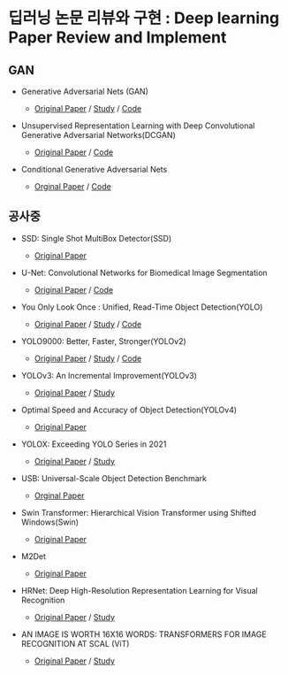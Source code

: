 # 딥러닝 논문 리뷰와 구현 : Deep learning Paper Review and Implement

## GAN

- Generative Adversarial Nets (GAN)
    - [Original Paper](https://arxiv.org/abs/1406.2661) / [Study](https://github.com/Junhyuk93/studying-deep-learning-paper/blob/main/GAN/Study.md) / [Code](https://github.com/Junhyuk93/studying-deep-learning-paper/blob/main/GAN/pytorch_GAN.ipynb)


- Unsupervised Representation Learning with Deep Convolutional Generative Adversarial Networks(DCGAN)
    - [Original Paper](https://arxiv.org/abs/1511.06434) / [Code](https://github.com/Junhyuk93/studying-deep-learning-paper/tree/main/DCGAN)

- Conditional Generative Adversarial Nets
    - [Orginal Paper](https://arxiv.org/pdf/1411.1784.pdf) / [Code](https://github.com/Junhyuk93/PyTorchImplementation/blob/main/CGAN/CGAN_Code.ipynb)

## 공사중

- SSD: Single Shot MultiBox Detector(SSD)
    - [Original Paper](https://arxiv.org/pdf/1512.02325.pdf) 

- U-Net: Convolutional Networks for Biomedical Image Segmentation
    - [Original Paper](https://arxiv.org/pdf/1505.04597.pdf) / [Code](https://github.com/Junhyuk93/studying-deep-learning-paper/tree/main/UNet)

- You Only Look Once : Unified, Read-Time Object Detection(YOLO)
    - [Original Paper](https://arxiv.org/pdf/1506.02640.pdf) / [Study](https://github.com/Junhyuk93/PyTorchImplementation/blob/main/YOLO/Yolo%20.pdf) / [Code](https://github.com/Junhyuk93/PyTorchImplementation/tree/main/YOLO/Code)

- YOLO9000: Better, Faster, Stronger(YOLOv2)
    - [Original Paper](https://arxiv.org/pdf/1612.08242.pdf) / [Study](https://github.com/Junhyuk93/PyTorchImplementation/blob/main/YOLOv2/Yolov2.pdf) / [Code]()

- YOLOv3: An Incremental Improvement(YOLOv3)
    - [Original Paper](https://arxiv.org/pdf/1804.02767.pdf) / [Study](https://github.com/Junhyuk93/studying-deep-learning-paper/blob/main/YOLOv3/Yolov3.pdf)

- Optimal Speed and Accuracy of Object Detection(YOLOv4)
    - [Original Paper](https://arxiv.org/pdf/2004.10934.pdf)

- YOLOX: Exceeding YOLO Series in 2021
    - [Original Paper](https://arxiv.org/pdf/2107.08430.pdf) / [Study](https://github.com/Junhyuk93/studying-deep-learning-paper/blob/main/YOLOX/YOLOX_review.md)

- USB: Universal-Scale Object Detection Benchmark
    - [Orginal Paper](https://arxiv.org/pdf/2103.14027.pdf)

- Swin Transformer: Hierarchical Vision Transformer using Shifted Windows(Swin)
    - [Original Paper](https://arxiv.org/pdf/2103.14030)

- M2Det
    - [Original Paper](https://arxiv.org/pdf/1811.04533.pdf)  

- HRNet: Deep High-Resolution Representation Learning for Visual Recognition
    - [Original Paper](https://arxiv.org/pdf/1908.07919.pdf) / [Study](https://junhyuk93.github.io/segmentation,/hrnet/2021/10/25/Ai-BoostCamp-P_stage-HRNet/)

- AN IMAGE IS WORTH 16X16 WORDS: TRANSFORMERS FOR IMAGE RECOGNITION AT SCAL (ViT)
    - [Original Paper](https://arxiv.org/pdf/2010.11929.pdf) / [Study](https://github.com/Junhyuk93/studying-deep-learning-paper/blob/main/ViT/ViT_study.md)

